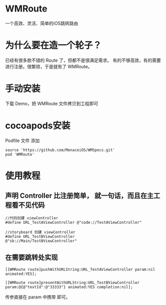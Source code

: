 WMRoute
=========

一个高效、灵活、简单的iOS跳转路由

为什么要在造一个轮子？
===========

已经有很多款不错的 Route 了，但都不是很满足需求。
有的不够高效，有的需要进行注册。很繁琐，于是就有了 WMRoute。

手动安装
=
下载 Demo，把 WMRoute 文件拷贝到工程即可

cocoapods安装
===
Podfile 文件 添加 
```Object-C
source 'https://github.com/MenaceiOS/WMSpecs.git'
pod 'WMRoute'
```

使用教程
========

声明 Controller 比注册简单， 就一句话，而且在主工程看不见代码
-----------

```Object-C
//代码创建 viewController
#define URL_TestAViewController @"code://TestAViewController"

//storyboard 创建 viewController
#define URL_TestBViewController          @"sb://Main/TestBViewController"
```

在需要跳转处实现
----------
```Object-C
[[WMRoute route]pushWithURLString:URL_TestAViewController param:nil animated:YES];

[[WMRoute route]presentWithURLString:URL_TestBViewController param:@{@"textId":@"33333"} animated:YES completion:nil];
```
传参直接在 param 中携带 即可。
